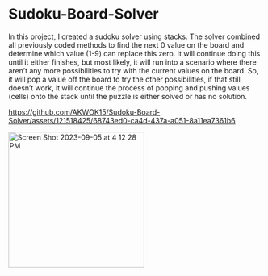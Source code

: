 # Sudoku-Board-Solver
In this project, I created a sudoku solver using stacks. The solver combined all previously coded methods to find the next 0 value on the board and determine which value (1-9) can replace this zero. It will continue doing this until it either finishes, but most likely, it will run into a scenario where there aren’t any more possibilities to try with the current values on the board. So, it will pop a value off the board to try the other possibilities, if that still doesn’t work, it will continue the process of popping and pushing values (cells) onto the stack until the puzzle is either solved or has no solution.



https://github.com/AKWOK15/Sudoku-Board-Solver/assets/121518425/68743ed0-ca4d-437a-a051-8a11ea7361b6



<img width="269" alt="Screen Shot 2023-09-05 at 4 12 28 PM" src="https://github.com/AKWOK15/Sudoku-Board-Solver/assets/121518425/b022edfe-aba7-4f63-bcc3-1e0b1a68ef3c">
